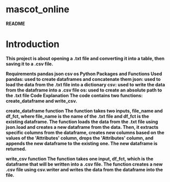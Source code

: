 # mascot_online
<h><B>README<B></h>

  
<h1><B>Introduction</h1><B>
This project is about opening a .txt file and converting it into a table, then saving it to a .csv file.

Requirements
pandas
json
csv
os
Python Packages and Functions Used
pandas: used to create dataframes and concatenate them
json: used to load the data from the .txt file into a dictionary
csv: used to write the data from the dataframe into a .csv file
os: used to create an absolute path to the .txt file
Code Explanation
The code contains two functions: create_dataframe and write_csv.

create_dataframe function
The function takes two inputs, file_name and df_fct, where file_name is the name of the .txt file and df_fct is the existing dataframe. The function loads the data from the .txt file using json.load and creates a new dataframe from the data. Then, it extracts specific columns from the dataframe, creates new columns based on the values of the 'Attributes' column, drops the 'Attributes' column, and appends the new dataframe to the existing one. The new dataframe is returned.

write_csv function
The function takes one input, df_fct, which is the dataframe that will be written into a .csv file. The function creates a new .csv file using csv.writer and writes the data from the dataframe into the file.
